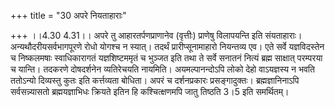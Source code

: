 +++
title = "30 अपरे नियताहाराः"

+++
।।4.30 4.31।। अपरे तु आहारतर्पणप्राणानेव (वृत्तीः) प्राणेषु विलापयन्ति
इति संयताहाराः। अन्यथौदरीयसर्वभागपूरणे रोधो योगश्च न स्यात्। तदर्थं
प्रारीप्सूनामाहारो नियन्तव्य एव। एते सर्वे यज्ञविदस्तेन च निष्कलमषाः
स्वाधिकारागतं यज्ञशिष्टममृतं च भुञ्जत इति तथा ते सर्वे सनातनं नित्यं
ब्रह्म साक्षात् परम्परया च यान्ति। तदकरणे दोषदर्शनेन व्यतिरेचयति
नायमिति। अयमल्पानन्दोऽपि लोको देहो वाऽयज्ञस्य न भवति ततोऽन्यो दिव्यस्तु
कुतः इति कर्त्तव्यता बोधिता। अपरं च दर्शनप्रकारः प्रसङ्गादुक्तः।
ब्रह्मज्ञानिनाऽपि सर्वसन्न्यासतो ब्रह्मयज्ञाभिधः क्रियते इतिन हि
कश्चित्क्षणमपि जातु तिष्ठति 3।5 इति समर्थितम्।
